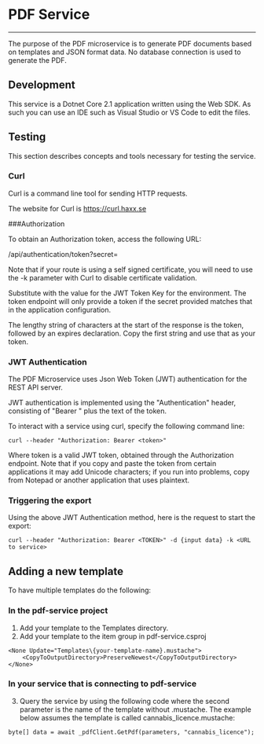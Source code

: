 # PDF Service #
------------

The purpose of the PDF microservice is to generate PDF documents based on templates and JSON format data.  No database connection is used to generate the PDF.

## Development ##

This service is a Dotnet Core 2.1 application written using the Web SDK.  As such you can use an IDE such as Visual Studio or VS Code to edit the files.  

## Testing ##

This section describes concepts and tools necessary for testing the service.

### Curl

Curl is a command line tool for sending HTTP requests.  

The website for Curl is https://curl.haxx.se

###Authorization

To obtain an Authorization token, access the following URL:

<Microservice Base URL>/api/authentication/token?secret=<SECRET>

Note that if your route is using a self signed certificate, you will need to use the -k parameter with Curl to disable certificate validation.

Substitute <SECRET> with the value for the JWT Token Key for the environment.  The token endpoint will only provide a token if the secret provided matches that in the application configuration.

The lengthy string of characters at the start of the response is the token, followed by an expires declaration.  Copy the first string and use that as your token.


### JWT Authentication

The PDF Microservice uses Json Web Token (JWT) authentication for the REST API server.

JWT authentication is implemented using the "Authentication" header, consisting of "Bearer " plus the text of the token.

To interact with a service using curl, specify the following command line:

`curl --header "Authorization: Bearer <token>"` <rest of Curl command>

Where token is a valid JWT token,  obtained through the Authorization endpoint.  Note that if you copy and paste the token from certain applications it may add Unicode characters; if you run into problems, copy from Notepad or another application that uses plaintext. 

### Triggering the export

Using the above JWT Authentication method, here is the request to start the export:

`curl --header "Authorization: Bearer <TOKEN>" -d {input data} -k <URL to service>`

## Adding a new template

To have multiple templates do the following:

### In the pdf-service project

1. Add your template to the Templates directory.
2. Add your template to the item group in pdf-service.csproj

```
<None Update="Templates\{your-template-name}.mustache">
    <CopyToOutputDirectory>PreserveNewest</CopyToOutputDirectory>
</None>
```

### In your service that is connecting to pdf-service

3. Query the service by using the following code where the second parameter is the name of the template without .mustache. The example below assumes the template is called cannabis_licence.mustache:

```
byte[] data = await _pdfClient.GetPdf(parameters, "cannabis_licence");
```